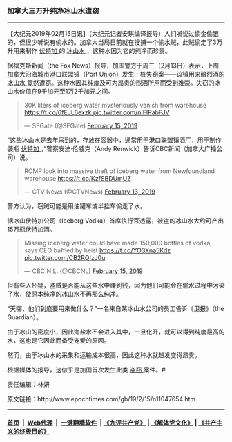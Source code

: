 ### 加拿大三万升纯净冰山水遭窃
------------------------

<p>
 【大纪元2019年02月15日讯】（大纪元记者安琪编译报导）人们听说过偷金偷银的，但很少听说有偷水的。加拿大当局日前就在搜捕一个偷水贼，此贼偷走了3万升用来制作
 <a href="http://www.epochtimes.com/gb/tag/%E4%BC%8F%E7%89%B9%E5%8A%A0.html">
  伏特加
 </a>
 的
 <a href="http://www.epochtimes.com/gb/tag/%E5%86%B0%E5%B1%B1%E6%B0%B4.html">
  冰山水
 </a>
 ，这种水因为它的纯净而珍贵。
</p>
<p>
 据福克斯新闻（the Fox News）报导，加国警方于周三（2月13日）表示，上周加拿大沿海城市港口联盟镇（Port Union）发生一桩失窃案——该镇用来酿烈酒的
 <a href="http://www.epochtimes.com/gb/tag/%E5%86%B0%E5%B1%B1%E6%B0%B4.html">
  冰山水
 </a>
 竟然遭窃。这种水因其纯度及可为昂贵的烈酒所用而受到推崇。失窃的冰山水价值在9千加元至1万2千加元之间。
</p>
<p>
</p>
<blockquote class="twitter-tweet" data-lang="en">
 <p dir="ltr" lang="en">
  30K liters of iceberg water mysteriously vanish from warehouse
  <a href="https://t.co/6fEJL6exzk">
   https://t.co/6fEJL6exzk
  </a>
  <a href="https://t.co/nIFlPabFJV">
   pic.twitter.com/nIFlPabFJV
  </a>
 </p>
 <p>
  — SFGate (@SFGate)
  <a href="https://twitter.com/SFGate/status/1096418242166312960?ref_src=twsrc%5Etfw">
   February 15, 2019
  </a>
 </p>
</blockquote>
<p>
 <p>
  “这些冰山水是去年采到的，存放在容器中，通常用于港口联盟镇酒厂，用于制作装瓶
  <a href="http://www.epochtimes.com/gb/tag/%E4%BC%8F%E7%89%B9%E5%8A%A0.html">
   伏特加
  </a>
  ，”警察安迪·伦威克（Andy Renwick）告诉CBC新闻（加拿大广播公司）说。
 </p>
</p>
<p>
</p>
<blockquote class="twitter-tweet" data-lang="en">
 <p dir="ltr" lang="en">
  RCMP look into massive theft of iceberg water from Newfoundland warehouse
  <a href="https://t.co/KzfSBDUmUZ">
   https://t.co/KzfSBDUmUZ
  </a>
 </p>
 <p>
  — CTV News (@CTVNews)
  <a href="https://twitter.com/CTVNews/status/1095818264532471808?ref_src=twsrc%5Etfw">
   February 13, 2019
  </a>
 </p>
</blockquote>
<p>
 <p>
  警方认为，窃贼可能是用油罐车或半挂车偷走了水。
 </p>
 <p>
  据冰山伏特加公司（Iceberg Vodka）首席执行官透露，被盗的冰山水大约可产出15万瓶伏特加酒。
 </p>
</p>
<p>
</p>
<blockquote class="twitter-tweet" data-lang="en">
 <p dir="ltr" lang="en">
  Missing iceberg water could have made 150,000 bottles of vodka, says CEO baffled by heist
  <a href="https://t.co/YO3Xna5Kdz">
   https://t.co/YO3Xna5Kdz
  </a>
  <a href="https://t.co/CB2RQIzJ0u">
   pic.twitter.com/CB2RQIzJ0u
  </a>
 </p>
 <p>
  — CBC N.L. (@CBCNL)
  <a href="https://twitter.com/CBCNL/status/1096401239733088256?ref_src=twsrc%5Etfw">
   February 15, 2019
  </a>
 </p>
</blockquote>
<p>
 <p>
  但有些人怀疑，盗贼是否能从这些水中赚到钱，因为他们可能会在偷水过程中污染了水，使原本纯净的冰山水不再那么纯净。
 </p>
 <p>
  “天哪，他们到底要用来做什么？”一名来自某冰山水公司的员工告诉《卫报》（the Guardian）。
 </p>
 <p>
  由于冰山的密度小，因此海盐水不会进入其中，一旦化开，就可以得到纯度最高的水，这也是它因此而备受宠爱的原因。
 </p>
 <p>
  然而，由于冰山水的采集和运输成本很高，因此这种水就越发变得昂贵。
 </p>
 <p>
  根据媒体的报导，这似乎是加国首次发生此类
  <a href="http://www.epochtimes.com/gb/tag/%E7%9B%97%E7%AA%83.html">
   盗窃
  </a>
  案件。#
 </p>
 <p>
  责任编辑：林妍
 </p>
</p>
原文链接：http://www.epochtimes.com/gb/19/2/15/n11047654.htm


------------------------
#### [首页](https://github.com/gfw-breaker/banned-news/blob/master/README.md) &nbsp;|&nbsp; [Web代理](https://github.com/labour-camp/helloworld) &nbsp;|&nbsp; [一键翻墙软件](https://github.com/gfw-breaker/nogfw/blob/master/README.md) &nbsp;| [《九评共产党》](https://github.com/gfw-breaker/9ping.md/blob/master/README.md#九评之一评共产党是什么) | [《解体党文化》](https://github.com/gfw-breaker/jtdwh.md/blob/master/README.md) | [《共产主义的终极目的》](https://github.com/gfw-breaker/gczydzjmd.md/blob/master/README.md)

